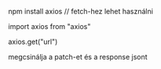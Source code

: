 npm install axios // fetch-hez lehet használni 

import axios from "axios"

axios.get("url")

megcsinálja  a patch-et és a response jsont 



